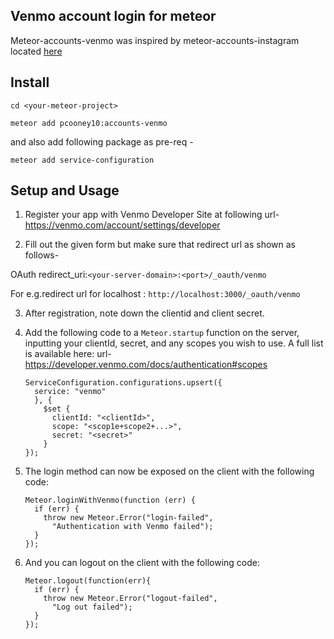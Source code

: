## Venmo account login for meteor
Meteor-accounts-venmo was inspired by meteor-accounts-instagram located [here](https://github.com/yubozhao/meteor-accounts-instagram)

## Install

`cd <your-meteor-project>`

`meteor add pcooney10:accounts-venmo`

and also add following package as pre-req -

`meteor add service-configuration`


## Setup and Usage
1. Register your app with Venmo Developer Site at following url- https://venmo.com/account/settings/developer

2. Fill out the given form but make sure that redirect url as shown as follows-

  OAuth redirect_uri:`<your-server-domain>:<port>/_oauth/venmo`

  For e.g.redirect url for localhost : `http://localhost:3000/_oauth/venmo`

3. After registration, note down the clientid and client secret.
4. Add the following code to a `Meteor.startup` function on the server, inputting your clientId, secret, and any scopes you wish to use. A full list is available here: url- https://developer.venmo.com/docs/authentication#scopes

    ```
    ServiceConfiguration.configurations.upsert({
      service: "venmo"
      }, {
        $set {
          clientId: "<clientId>",
          scope: "<scop1e+scope2+...>",
          secret: "<secret>"
        }
    });
    ```

5. The login method can now be exposed on the client with the following code:

    ```
    Meteor.loginWithVenmo(function (err) {
      if (err) {
        throw new Meteor.Error("login-failed", 
          "Authentication with Venmo failed");
      }
    });
    ```
6. And you can logout on the client with the following code:

    ```
    Meteor.logout(function(err){
      if (err) {
        throw new Meteor.Error("logout-failed",
          "Log out failed");
      }
    });
    ```
